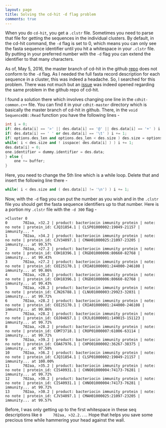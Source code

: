 ```yaml
---
layout: page
title: Solving the cd-hit -d flag problem
comments: true
---
```


When you do `cd-hit`, you get a `.clstr` file. Sometimes you need to parse that file for getting the sequences in the individual clusters. By default, in the cd-hit command, the `-d` flag is set to 0, which means you can only see the fasta sequence identifier until you hit a whitespace in your `.clstr` file. By putting in your preferred number with the `-d` flag you can extend the identifier to that many characters.

As of, May 5, 2016, the master branch of cd-hit in the github [repo](https://github.com/weizhongli/cdhit/) does not conform to the `-d` flag. As I needed the full fasta record description for each sequence in a cluster, this was indeed a headache. So, I searched for this problem. There was not much but an [issue](https://github.com/weizhongli/cdhit/issues/4) was indeed opened regarding the same problem in the github repo of cd-hit.

I found a solution there which involves changing one line in the `cdhit-common.c++` file. You can find it in your `cdhit-master` directory which is basically the master branch of cd-hit in github. There, in the `void SequenceDB::Read` function you have the following lines -

```cpp
int i = 0;
if( des.data[i] == '>' || des.data[i] == '@' || des.data[i] == '+' ) i += 1;
if( des.data[i] == ' ' or des.data[i] == '\t' ) i += 1;
if( options.des_len and options.des_len < des.size ) des.size = options.des_len;
while( i < des.size and ! isspace( des.data[i] ) ) i += 1;
des.data[i] = 0;
one.identifier = dummy.identifier = des.data;
} else {
    one += buffer;
}
```

Here, you need to change the 5th line which is a while loop. Delete that and insert the following line there -

```cpp
while( i < des.size and ( des.data[i] != '\n') ) i += 1;  
```

Now, with the `-d` flag you can put the number as you wish and in the `.clstr` file you should get the fasta sequence identifiers up to that number. Here is a portion my `.clstr` file with the `-d 300` flag -

    >Cluster 0
    0       702aa, >32.2 | product: bacteriocin immunity protein | note: no note | protein_id: CJQ31854.1 | CLSP01000002:19049-21157 | immunity... *
    1       702aa, >34.2 | product: bacteriocin immunity protein | note: no note | protein_id: CJV34097.1 | CMAH01000025:21097-23205 | immunity... at 99.57%
    2       702aa, >27.2 | product: bacteriocin immunity protein | note: no note | protein_id: COH18396.1 | CRGD01000006:80660-82768 | immunity... at 99.43%
    3       702aa, >27.2 | product: bacteriocin immunity protein | note: no note | protein_id: COI25170.1 | CRIA01000001:244000-246108 | immunity... at 99.86%
    4       702aa, >28.2 | product: bacteriocin immunity protein | note: no note | protein_id: COH18396.1 | CRGD01000006:80660-82768 | immunity... at 99.43%
    5       702aa, >28.2 | product: bacteriocin immunity protein | note: no note | protein_id: CJN26788.1 | CLNU01000003:29923-32031 | immunity... at 99.72%
    6       702aa, >28.2 | product: bacteriocin immunity protein | note: no note | protein_id: COI25170.1 | CRIA01000001:244000-246108 | immunity... at 99.86%
    7       702aa, >28.2 | product: bacteriocin immunity protein | note: no note | protein_id: COJ04657.1 | CRJL01000001:149015-151123 | immunity... at 99.72%
    8       702aa, >28.2 | product: bacteriocin immunity protein | note: no note | protein_id: COM73718.1 | CROP01000007:61006-63114 | immunity... at 99.72%
    9       702aa, >39.2 | product: bacteriocin immunity protein | note: no note | protein_id: COA67976.1 | CHPO01000002:36267-38375 | immunity... at 97.58%
    10      702aa, >36.2 | product: bacteriocin immunity protein | note: no note | protein_id: CJQ31854.1 | CLSP01000002:19049-21157 | immunity... at 100.00%
    11      702aa, >35.2 | product: bacteriocin immunity protein | note: no note | protein_id: CIS40931.1 | CHNO01000004:74173-76281 | immunity... at 99.72%
    12      702aa, >30.2 | product: bacteriocin immunity protein | note: no note | protein_id: CIS40931.1 | CHNO01000004:74173-76281 | immunity... at 99.72%
    13      702aa, >30.2 | product: bacteriocin immunity protein | note: no note | protein_id: CJV34097.1 | CMAH01000025:21097-23205 | immunity... at 99.57%


Before, I was only getting up to the first whitespace in these seq descriptions like `0     702aa, >32.2...`. Hope that helps you save some precious time while hammering your head against the wall.
